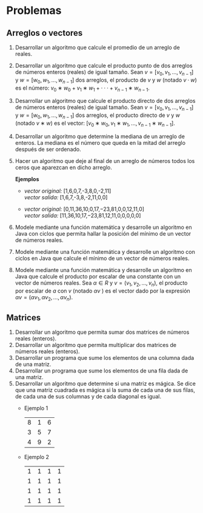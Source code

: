 # Problemas
## Arreglos o vectores
1. Desarrollar un algoritmo que calcule el promedio de un arreglo de reales.
2. Desarrollar un algoritmo que calcule el producto punto de dos arreglos de números enteros (reales) de igual tamaño. Sean $v=[v_0,v_1,...,v_{n−1}]$ y $w=[w_0,w_1,...,w_{n−1}]$ dos arreglos, el producto de $v$ y $w$ (notado $v·w$) es el número: $v_0∗w_0+v_1∗w_1+···+v_{n−1}∗w_{n−1}$.
3. Desarrollar un algoritmo que calcule el producto directo de dos arreglos de números enteros (reales) de igual tamaño. Sean $v=[v_0,v_1,...,v_{n−1}]$ y $w=[w_0,w_1,...,w_{n−1}]$ dos arreglos, el producto directo de $v$ y $w$ (notado $v∗w$) es el vector: $[v_0∗w_0,v_1∗w_1,...,v_{n−1}∗w_{n−1}]$.
4. Desarrollar un algoritmo que determine la mediana de un arreglo de enteros. La mediana es el número que queda en la mitad del arreglo después de ser ordenado.
5. Hacer un algoritmo que deje al final de un arreglo de números todos los ceros que aparezcan en dicho arreglo.  
    
    **Ejemplos**  
    
    - *vector original:* \[1,6,0,7,-3,8,0,-2,11\]  
      *vector salida:* \[1,6,7,-3,8,-2,11,0,0\]    
      
    - *vector original:* \[0,11,36,10,0,17,−23,81,0,0,12,11,0\]  
      *vector salida:* \[11,36,10,17,−23,81,12,11,0,0,0,0,0\]

6. Modele mediante una función matemática y desarrolle un algoritmo en Java con ciclos que permita hallar la posición del mínimo de un vector de números reales.

7. Modele mediante una función matemática y desarrolle un algoritmo con ciclos en Java que calcule el mı́nimo de un vector de números reales.

8. Modele mediante una función matemática y desarrolle un algoritmo en Java que calcule el producto por escalar de una constante con un vector de números reales. Sea $α ∈ R$ y $v = (v_1 , v_2 , . . . , v_n )$, el producto por escalar de $a$ con $v$ (notado $αv$ ) es el vector dado por la expresión $αv = (αv_1 , αv_2 , . . . , αv_n )$.

## Matrices
1. Desarrollar un algoritmo que permita sumar dos matrices de números reales (enteros).
2. Desarrollar un algoritmo que permita multiplicar dos matrices de números reales (enteros).
3. Desarrollar un programa que sume los elementos de una columna dada de una matriz.
4. Desarrollar un programa que sume los elementos de una fila dada de una matriz.
5. Desarrollar un algoritmo que determine si una matriz es mágica. Se dice que una matriz cuadrada es mágica si la suma de cada una de sus filas, de cada una de sus columnas y de cada diagonal es igual.
    - Ejemplo 1

        ||||
        |:-:|:-:|:-:|
        |8|1|6|
        |3|5|7|
        |4|9|2|

    - Ejemplo 2

        |||||
        |:-:|:-:|:-:|:-:|
        |1|1|1|1|
        |1|1|1|1|
        |1|1|1|1|
        |1|1|1|1|
